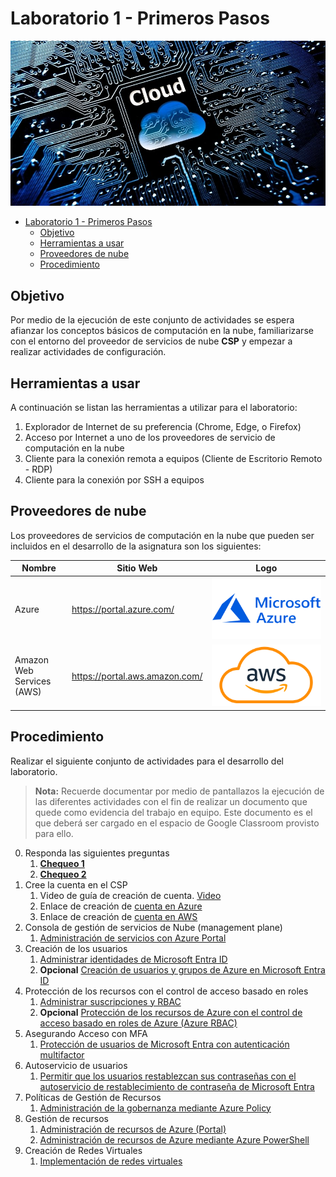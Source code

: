 # Laboratorio 1 - Primeros Pasos

![cloudlogo](Images/cloud_computing.jpg)

- [Laboratorio 1 - Primeros Pasos](#laboratorio-1---primeros-pasos)
  - [Objetivo](#objetivo)
  - [Herramientas a usar](#herramientas-a-usar)
  - [Proveedores de nube](#proveedores-de-nube)
  - [Procedimiento](#procedimiento)

## Objetivo

Por medio de la ejecución de este conjunto de actividades se espera afianzar los conceptos básicos de computación en la nube, familiarizarse con el entorno del proveedor de servicios de nube __CSP__ y empezar a realizar actividades de configuración.

## Herramientas a usar

A continuación se listan las herramientas a utilizar para el laboratorio:

1. Explorador de Internet de su preferencia (Chrome, Edge, o Firefox)
2. Acceso por Internet a uno de los proveedores de servicio de computación en la nube
3. Cliente para la conexión remota a equipos (Cliente de Escritorio Remoto - RDP)
4. Cliente para la conexión por SSH a equipos

## Proveedores de nube

Los proveedores de servicios de computación en la nube que pueden ser incluidos en el desarrollo de la asignatura son los siguientes:

| Nombre | Sitio Web | Logo |
| --- | --- | --- |
| Azure | <https://portal.azure.com/> | ![AzureLogo](Images/Microsoft-Azure-Symbol.png)|
| Amazon Web Services (AWS) | <https://portal.aws.amazon.com/> | ![AWSLogo](Images/AWS-Emblem.png) |

## Procedimiento

Realizar el siguiente conjunto de actividades para el desarrollo del laboratorio.

> __Nota:__ Recuerde documentar por medio de pantallazos la ejecución de las diferentes actividades con el fin de realizar un documento que quede como evidencia del trabajo en equipo. Este documento es el que deberá ser cargado en el espacio de Google Classroom provisto para ello.

0. Responda las siguientes preguntas
   1. [__Chequeo 1__](https://learn.microsoft.com/es-mx/training/modules/describe-cloud-compute/7-knowledge-check?ns-enrollment-type=learningpath&ns-enrollment-id=learn.wwl.microsoft-azure-fundamentals-describe-cloud-concepts)
   2. [__Chequeo 2__](https://learn.microsoft.com/en-us/training/modules/describe-cloud-service-types/5-knowledge-check?ns-enrollment-type=learningpath&ns-enrollment-id=learn.wwl.microsoft-azure-fundamentals-describe-cloud-concepts)
1. Cree la cuenta en el CSP
   1. Video de guía de creación de cuenta. [Video](https://youtu.be/76tQZYm88JQ?si=YLLNVmUmFATWUAb_)
   2. Enlace de creación de [cuenta en Azure](https://azure.microsoft.com/es-es/pricing/purchase-options/azure-account)
   3. Enlace de creación de [cuenta en AWS](https://aws.amazon.com/free/)
2. Consola de gestión de servicios de Nube (management plane)
   1. [Administración de servicios con Azure Portal](https://learn.microsoft.com/es-mx/training/modules/tour-azure-portal/)
3. Creación de los usuarios
   1. [Administrar identidades de Microsoft Entra ID](./AZ-104-Labs/Instructions/Labs/LAB_01-Manage_Entra_ID_Identities.md)
   2. __Opcional__ [Creación de usuarios y grupos de Azure en Microsoft Entra ID](https://learn.microsoft.com/es-mx/training/modules/create-users-and-groups-in-azure-active-directory/)
4. Protección de los recursos con el control de acceso basado en roles
   1. [Administrar suscripciones y RBAC](./AZ-104-Labs/Instructions/Labs/LAB_02a_Manage_Subscriptions_and_RBAC_Entra.md)
   2. __Opcional__ [Protección de los recursos de Azure con el control de acceso basado en roles de Azure (Azure RBAC)](https://learn.microsoft.com/es-mx/training/modules/secure-azure-resources-with-rbac/)
5. Asegurando Acceso con MFA
   1. [Protección de usuarios de Microsoft Entra con autenticación multifactor](https://learn.microsoft.com/es-mx/training/modules/secure-aad-users-with-mfa/)
6. Autoservicio de usuarios
   1. [Permitir que los usuarios restablezcan sus contraseñas con el autoservicio de restablecimiento de contraseña de Microsoft Entra](https://learn.microsoft.com/es-mx/training/modules/allow-users-reset-their-password/)
7. Políticas de Gestión de Recursos
   1. [Administración de la gobernanza mediante Azure Policy](./AZ-104-Labs/Instructions/Labs/LAB_02b-Manage_Governance_via_Azure_Policy.md)
8. Gestión de recursos
   1. [Administración de recursos de Azure (Portal)](./AZ-104-Labs/Instructions/Labs/LAB_03a-Manage_Azure_Resources_by_Using_the_Azure_Portal.md)
   2. [Administración de recursos de Azure mediante Azure PowerShell](./AZ-104-Labs/Instructions/Labs/LAB_03c-Manage_Azure_Resources_by_Using_Azure_PowerShell.md)
9. Creación de Redes Virtuales
   1. [Implementación de redes virtuales](./AZ-104-Labs/Instructions/Labs/LAB_04-Implement_Virtual_Networking.md)